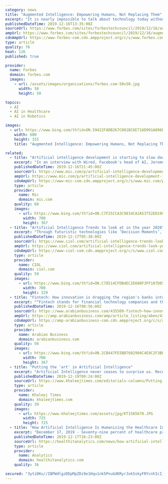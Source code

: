 ```yaml
---
category: news
title: "Augmented Intelligence: Empowering Humans, Not Replacing Them"
excerpt: "It is nearly impossible to talk about technology today without some mention of artificial intelligence (AI ... From smartphone applications to healthcare diagnoses and self-driving vehicles, technology continues to automate more aspects of our everyday work and life. Perhaps this is why many have an irrational fear of AI, worrying that ..."
publishedDateTime: 2019-12-16T13:35:00Z
sourceUrl: https://www.forbes.com/sites/forbestechcouncil/2019/12/16/augmented-intelligence-empowering-humans-not-replacing-them/
ampUrl: https://www.forbes.com/sites/forbestechcouncil/2019/12/16/augmented-intelligence-empowering-humans-not-replacing-them/amp/
cdnAmpUrl: https://www-forbes-com.cdn.ampproject.org/c/s/www.forbes.com/sites/forbestechcouncil/2019/12/16/augmented-intelligence-empowering-humans-not-replacing-them/amp/
type: article
quality: 76
heat: 126
published: true

provider:
  name: Forbes
  domain: forbes.com
  images:
    - url: /assets/images/organizations/forbes.com-50x50.jpg
      width: 50
      height: 50

topics:
  - AI
  - AI in Healthcare
  - AI in Robotics

images:
  - url: https://www.bing.com/th?id=ON.59422FADB267C081BC6E716D991A896E
    width: 600
    height: 315
    title: "Augmented Intelligence: Empowering Humans, Not Replacing Them"

related:
  - title: "Artificial intelligence development is starting to slow down, Facebook head of AI says"
    excerpt: "In an interview with Wired, Facebook's head of AI, Jerome Pesenti ... Limitations to the development of processing power is already starting to slow the progress of AI and machine learning, especially since research shows that the one thing that leads to predictably better performance from AI systems is access to more computing power."
    publishedDateTime: 2019-12-16T21:45:00Z
    sourceUrl: https://www.mic.com/p/artificial-intelligence-development-is-starting-to-slow-down-facebook-head-of-ai-says-19424331
    ampUrl: https://www.mic.com/p/artificial-intelligence-development-is-starting-to-slow-down-facebook-head-of-ai-says-19424331/amp
    cdnAmpUrl: https://www-mic-com.cdn.ampproject.org/c/s/www.mic.com/p/artificial-intelligence-development-is-starting-to-slow-down-facebook-head-of-ai-says-19424331/amp
    type: article
    provider:
      name: Mic
      domain: mic.com
    quality: 68
    images:
      - url: https://www.bing.com/th?id=ON.C7F25CCA3C9834CA2A53752ED198614E
        width: 700
        height: 367
  - title: "Artificial Intelligence Trends to look at in the year 2020"
    excerpt: "Through futuristic technologies like ‘Decision Moments’, which includes an upgrade of the conventional data-engineering toolkit, or Einstein, an integrated set of AI technologies that includes advanced machine learning, deep learning, predictive analytics, natural language processing and smart data discovery all within Salesforce ..."
    publishedDateTime: 2019-12-17T05:38:00Z
    sourceUrl: https://www.ciol.com/artificial-intelligence-trends-look-year-2020/
    ampUrl: https://www.ciol.com/artificial-intelligence-trends-look-year-2020/amp/
    cdnAmpUrl: https://www-ciol-com.cdn.ampproject.org/c/s/www.ciol.com/artificial-intelligence-trends-look-year-2020/amp/
    type: article
    provider:
      name: CIOL
      domain: ciol.com
    quality: 59
    images:
      - url: https://www.bing.com/th?id=ON.C78514CFDB4EC2E608F3FF107D05631F
        width: 700
        height: 329
  - title: "Fintech: How innovation is dragging the region's banks into the 21st century"
    excerpt: "“Fintech stands for financial technology companies and these are companies that provide ... Artificial intelligence: More than just robots replacing jobs, many companies are using AI to reduce mundane work practices. Electric vehicles: While the region has a high percentage of car usage, it has been slow to embrace electric models."
    publishedDateTime: 2019-12-16T08:56:00Z
    sourceUrl: https://www.arabianbusiness.com/435509-fintech-how-innovation-is-dragging-the-regions-banks-into-the-21st-century
    ampUrl: https://amp.arabianbusiness.com/amp/article_listing/aben/435509-fintech-how-innovation-is-dragging-the-regions-banks-into-the-21st-century
    cdnAmpUrl: https://amp-arabianbusiness-com.cdn.ampproject.org/c/s/amp.arabianbusiness.com/amp/article_listing/aben/435509-fintech-how-innovation-is-dragging-the-regions-banks-into-the-21st-century
    type: article
    provider:
      name: Arabian Business
      domain: arabianbusiness.com
    quality: 56
    images:
      - url: https://www.bing.com/th?id=ON.2CB447FE5BB7602904C4E9C2F3BE966B
        width: 700
        height: 367
  - title: "Putting the 'art' in Artificial Intelligence"
    excerpt: "Artificial Intelligence never ceases to surprise us. Recently, AI was used to determine if Shakespeare took outside help to complete some of his work. It turns out that large portions of his play Henry VIII were written by John Fletcher. At least this is what researcher Petr Plechác's AI neural network would have us believe. The literary world ..."
    publishedDateTime: 2019-12-19T09:24:00Z
    sourceUrl: https://www.khaleejtimes.com/editorials-columns/Putting-the-art-in-Artificial-intelligence
    type: article
    provider:
      name: Khaleej Times
      domain: khaleejtimes.com
    quality: 39
    images:
      - url: https://www.khaleejtimes.com/assets/jpg/KT1585678.JPG
        width: 725
        height: 725
  - title: "How Artificial Intelligence Is Humanizing the Healthcare Industry"
    excerpt: "December 17, 2019 - Seventy-nine percent of healthcare professionals indicate that artificial intelligence tools have helped mitigate clinician burnout, suggesting that the technology enables providers to deliver more engaging, patient-centered care, according to a survey conducted by MIT Technology Review and GE Healthcare. As artificial ..."
    publishedDateTime: 2019-12-17T16:23:00Z
    sourceUrl: https://healthitanalytics.com/news/how-artificial-intelligence-is-humanizing-the-healthcare-industry
    type: article
    provider:
      name: Analytics
      domain: healthitanalytics.com
    quality: 36

secured: "3ytiDKu//IBPWdlgzDDpMpZDi9e1Hqu1nk5PnuGdKRyrJok5skyFRYcnhIcIjvrbyWWEUW9VWeDJeJspWYDW/cOKISthXWqGj5GVypmV/QMrW9FLwIb14SjzJTmDi+pSmGGgN89cTXkS0VAAxeEF0v+idlsLEmIHfApwsBbB5c69oLgiCjix1s50458NhYe8NzyVc8JkOT0T2emhB3YD3WPUHXsROtMjdrAcayLp5LvI/dnZe9H4acTR+dHX4H3kqB7gFDehqAXAeH6AQa0e5Q==;wNsXmUmrR6PBGTAs4KsR8A=="
---
```


